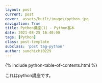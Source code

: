 ```yaml
---
layout: post
current: post
cover:  assets/built/images/python.jpg
navigation: True
title: Python講座(1) - Python基本 
date: 2021-08-25 16:40:00
tags: [Python]
class: post-template
subclass: 'post tag-python'
author: sunchichi0229
---
```


{% include python-table-of-contents.html %}

これはpython講座です。